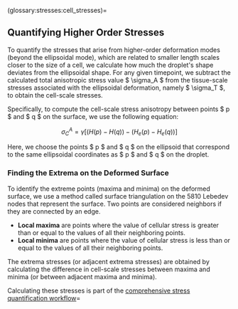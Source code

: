 (glossary:stresses:cell_stresses)=
## Quantifying Higher Order Stresses

To quantify the stresses that arise from higher-order deformation modes (beyond the ellipsoidal mode), which are related to smaller length scales closer to the size of a cell, we calculate how much the droplet's shape deviates from the ellipsoidal shape. For any given timepoint, we subtract the calculated total anisotropic stress value $ \sigma_A $ from the tissue-scale stresses associated with the ellipsoidal deformation, namely $ \sigma_T $, to obtain the cell-scale stresses.

Specifically, to compute the cell-scale stress anisotropy between points $ p $ and $ q $ on the surface, we use the following equation:

$$
\sigma_C^A = \gamma \left[ \left(H(p) - H(q)\right) - \left(H_e(p) - H_e(q)\right) \right]
$$

Here, we choose the points $ p $ and $ q $ on the ellipsoid that correspond to the same ellipsoidal coordinates as $ p $ and $ q $ on the droplet.

### Finding the Extrema on the Deformed Surface

To identify the extreme points (maxima and minima) on the deformed surface, we use a method called surface triangulation on the 5810 Lebedev nodes that represent the surface. Two points are considered neighbors if they are connected by an edge. 

- **Local maxima** are points where the value of cellular stress is greater than or equal to the values of all their neighboring points.
- **Local minima** are points where the value of cellular stress is less than or equal to the values of all their neighboring points.

The extrema stresses (or adjacent extrema stresses) are obtained by calculating the difference in cell-scale stresses between maxima and minima (or between adjacent maxima and minima).

Calculating these stresses is part of the [comprehensive stress quantification workflow](toolboxes:analyze_everything)=